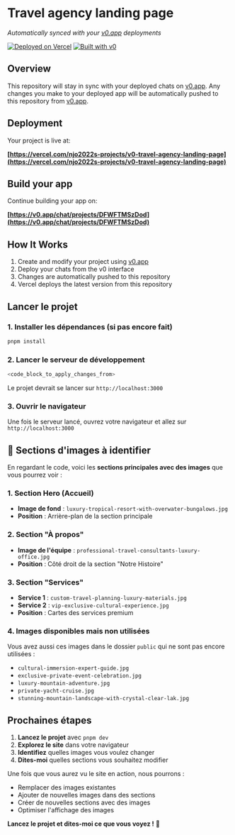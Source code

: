 # Travel agency landing page

*Automatically synced with your [v0.app](https://v0.app) deployments*

[![Deployed on Vercel](https://img.shields.io/badge/Deployed%20on-Vercel-black?style=for-the-badge&logo=vercel)](https://vercel.com/njo2022s-projects/v0-travel-agency-landing-page)
[![Built with v0](https://img.shields.io/badge/Built%20with-v0.app-black?style=for-the-badge)](https://v0.app/chat/projects/DFWFTMSzDod)

## Overview

This repository will stay in sync with your deployed chats on [v0.app](https://v0.app).
Any changes you make to your deployed app will be automatically pushed to this repository from [v0.app](https://v0.app).

## Deployment

Your project is live at:

**[https://vercel.com/njo2022s-projects/v0-travel-agency-landing-page](https://vercel.com/njo2022s-projects/v0-travel-agency-landing-page)**

## Build your app

Continue building your app on:

**[https://v0.app/chat/projects/DFWFTMSzDod](https://v0.app/chat/projects/DFWFTMSzDod)**

## How It Works

1. Create and modify your project using [v0.app](https://v0.app)
2. Deploy your chats from the v0 interface
3. Changes are automatically pushed to this repository
4. Vercel deploys the latest version from this repository

##  Lancer le projet

### **1. Installer les dépendances (si pas encore fait)**
```bash
pnpm install
```

### **2. Lancer le serveur de développement**
```bash
<code_block_to_apply_changes_from>
```

Le projet devrait se lancer sur `http://localhost:3000`

### **3. Ouvrir le navigateur**
Une fois le serveur lancé, ouvrez votre navigateur et allez sur `http://localhost:3000`

## 📸 Sections d'images à identifier

En regardant le code, voici les **sections principales avec des images** que vous pourrez voir :

### **1. Section Hero (Accueil)**
- **Image de fond** : `luxury-tropical-resort-with-overwater-bungalows.jpg`
- **Position** : Arrière-plan de la section principale

### **2. Section "À propos"**
- **Image de l'équipe** : `professional-travel-consultants-luxury-office.jpg`
- **Position** : Côté droit de la section "Notre Histoire"

### **3. Section "Services"**
- **Service 1** : `custom-travel-planning-luxury-materials.jpg`
- **Service 2** : `vip-exclusive-cultural-experience.jpg`
- **Position** : Cartes des services premium

### **4. Images disponibles mais non utilisées**
Vous avez aussi ces images dans le dossier `public` qui ne sont pas encore utilisées :
- `cultural-immersion-expert-guide.jpg`
- `exclusive-private-event-celebration.jpg`
- `luxury-mountain-adventure.jpg`
- `private-yacht-cruise.jpg`
- `stunning-mountain-landscape-with-crystal-clear-lak.jpg`

##  Prochaines étapes

1. **Lancez le projet** avec `pnpm dev`
2. **Explorez le site** dans votre navigateur
3. **Identifiez** quelles images vous voulez changer
4. **Dites-moi** quelles sections vous souhaitez modifier

Une fois que vous aurez vu le site en action, nous pourrons :
- Remplacer des images existantes
- Ajouter de nouvelles images dans des sections
- Créer de nouvelles sections avec des images
- Optimiser l'affichage des images

**Lancez le projet et dites-moi ce que vous voyez !** 🚀
